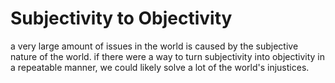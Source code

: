 # Subjectivity to Objectivity

a very large amount of issues in the world is caused by the subjective nature of the world. if there were a way to turn subjectivity into objectivity in a repeatable manner, we could likely solve a lot of the world's injustices.
